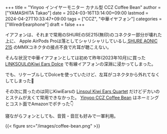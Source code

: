 +++
title = "Yinyoo インイヤーモニター カナル型 CCZ Coffee Bean"
author = ["YAMASHITA Takao"]
date = 2024-03-16T13:14:00+09:00
lastmod = 2024-04-27T10:33:47+09:00
tags = ["CCZ", "中華イヤフォン"]
categories = ["WiredrEearphone"]
draft = false
+++

イアフォンは、それまで常用のSHUREのSE215(無印)のコネクター部分が壊れた上に、
Apple AirPods Proは落としてシャリシャリしているし[ SHURE AONIC 215](https://www.amazon.co.jp/dp/B09CZHN9VF/ref=sspa_dk_detail_0?pd_rd_i=B09CZHN9VF&pd_rd_w=rUZbI&content-id=amzn1.sym.f293be60-50b7-49bc-95e8-931faf86ed1e&pf_rd_p=f293be60-50b7-49bc-95e8-931faf86ed1e&pf_rd_r=J7R8B10MRFQNY5X13CEZ&pd_rd_wg=mIVsH&pd_rd_r=89b7d26a-db8f-4b66-9e1d-d0d1e9643baf&s=musical-instruments&sp_csd=d2lkZ2V0TmFtZT1zcF9kZXRhaWw&th=1) のMMXコネクタの接点不良で片耳が聴こえない。

そんな状況で中華イアフォンとしては初めて昨年(2023年10月)に買った[ LINKSOULのKiwi Ears Dolce](https://www.amazon.co.jp/1DD%E3%83%80%E3%82%A4%E3%83%8A%E3%83%9F%E3%83%83%E3%82%AF%E5%9E%8BHiFi%E3%82%A4%E3%83%A4%E3%83%9B%E3%83%B3-%E3%83%AA%E3%82%B1%E3%83%BC%E3%83%96%E3%83%AB%E5%8F%AF%E8%83%BD%E3%81%AE%E3%83%87%E3%82%B6%E3%82%A4%E3%83%B3-0-78mm2pin%E3%82%B3%E3%83%8D%E3%82%AF%E3%82%BF%E3%81%AE%E6%8E%A1%E7%94%A8-%E3%83%90%E3%83%A9%E3%83%B3%E3%82%B9%E3%81%AA%E9%9F%B3%E8%B3%AA%E8%A1%A8%E7%8F%BE%E3%82%92%E6%8C%81%E3%81%A1%E3%83%8F%E3%82%A4%E3%82%A8%E3%83%B3%E3%83%89%E3%82%A4%E3%83%A4%E3%83%9B%E3%83%B3-%E3%83%9F%E3%82%AD%E3%82%B7%E3%83%B3%E3%82%B0%E7%94%A8%E3%81%AE%E4%B8%AD%E8%8F%AF%E8%A3%BD%E3%82%A4%E3%83%A4%E3%83%9B%E3%83%B3/dp/B0C39PK494?pd_rd_w=BuYlF&content-id=amzn1.sym.a8cbdd54-57d2-48f2-94b3-7515d6146573&pf_rd_p=a8cbdd54-57d2-48f2-94b3-7515d6146573&pf_rd_r=GH16TVWVRCJ4GN9KA0JJ&pd_rd_wg=rGYXP&pd_rd_r=38b3f7a9-4f01-4a75-86d8-395986f247d3&pd_rd_i=B0C39PK494&psc=1&ref_=pd_bap_d_grid_rp_0_16_i) で有線イアフォンの深淵に浸かってしまった。

でも、リケーブルしてDolceを使っていたけど、左耳がコネクタから外れてなくしてしまった🥲

その次に買ったのは同じKiwiEarsの [Linsoul Kiwi Ears Quartet](https://www.amazon.co.jp/Linsoul-%E3%83%AA%E3%82%B1%E3%83%BC%E3%83%96%E3%83%AB%E5%8F%AF%E8%83%BD%E3%81%AE%E3%83%87%E3%82%B6%E3%82%A4%E3%83%B3-0-78mm2pin%E3%82%B3%E3%83%8D%E3%82%AF%E3%82%BF%E3%81%AE%E6%8E%A1%E7%94%A8-%E3%83%90%E3%83%A9%E3%83%B3%E3%82%B9%E3%81%AA%E9%9F%B3%E8%B3%AA%E8%A1%A8%E7%8F%BE%E3%82%92%E6%8C%81%E3%81%A1%E3%83%8F%E3%82%A4%E3%82%A8%E3%83%B3%E3%83%89%E3%82%A4%E3%83%A4%E3%83%9B%E3%83%B3-%E3%83%9F%E3%82%AD%E3%82%B7%E3%83%B3%E3%82%B0%E7%94%A8%E3%81%AE%E4%B8%AD%E8%8F%AF%E8%A3%BD%E3%82%A4%E3%83%A4%E3%83%9B%E3%83%B3/dp/B0C48QLNSQ?pd_rd_w=BuYlF&content-id=amzn1.sym.a8cbdd54-57d2-48f2-94b3-7515d6146573&pf_rd_p=a8cbdd54-57d2-48f2-94b3-7515d6146573&pf_rd_r=GH16TVWVRCJ4GN9KA0JJ&pd_rd_wg=rGYXP&pd_rd_r=38b3f7a9-4f01-4a75-86d8-395986f247d3&pd_rd_i=B0C48QLNSQ&psc=1&ref_=pd_bap_d_grid_rp_0_17_i) だけどデカいのとステムが太くて常用できなかった。
[Yinyoo CCZ Coffee Bean](https://www.amazon.co.jp/dp/B097XTBYV8?linkCode=sl1&tag=ymr1107-22&linkId=01d6a9862f87a25980ed8c8ccafc40b0&language=ja_JP&ref_=as_li_ss_tl&th=1) はネーミングとコスト面でAmazonでポチった👇

寝ながらフォンとしても、音質・音圧も好みで一軍利用。

{{< figure src="/images/coffee-bean.png" >}}
